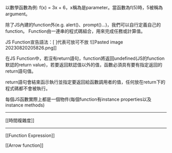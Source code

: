 以數學函數為例:
f(x) = 3x + 6，x稱為是parameter。當函數為f(5)時，5被稱為argument。

除了JS內建的function外(e.g. alert()、prompt()...)，我們可以自行定義自己的function。
Function由一連串的程式碼組合，用來完成任務或計算值。

JS Function宣告語法：[ ]代表可放可不放
![[Pasted image 20230820205826.png]]

在JS Function中，若沒有return語句，function將返回undefined(JS的function默認的return value)，若要返回默認值以外的值，函數必須具有要有指定返回的return語句值。

return語句會結束函示執行並指定要返回給函數調用者的值，任何放在return下的程式碼都不會被執行。

每個JS函數實際上都是一個物件(每個function有instance properties以及instance methods)

---
[[時間複雜度]]

---
[[Function Expression]]

[[Arrow function]]